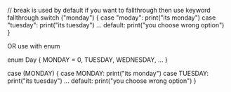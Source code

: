
// break is used by default if you want to fallthrough then use keyword fallthrough
switch ("monday") {
    case "moday":
        print("its monday")
    case "tuesday":
        print("its tuesday")
    ...
    default:
        print("you choose wrong option")
}

OR use with enum

enum Day {
    MONDAY = 0,
    TUESDAY,
    WEDNESDAY,
    ...
}

case (MONDAY) {
    case MONDAY:
        print("its monday")
    case TUESDAY:
        print("its tuesday")
    ...
    default:
        print("you choose wrong option")
}